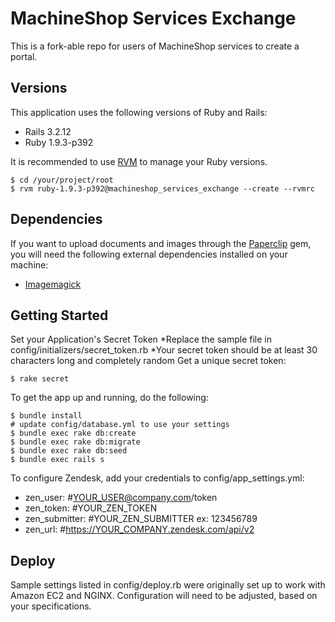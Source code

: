 # MachineShop Services Exchange

This is a fork-able repo for users of MachineShop services to create a portal.

## Versions

This application uses the following versions of Ruby and Rails:
* Rails 3.2.12
* Ruby 1.9.3-p392

It is recommended to use [RVM](https://rvm.io/) to manage your Ruby versions.
```
$ cd /your/project/root
$ rvm ruby-1.9.3-p392@machineshop_services_exchange --create --rvmrc
```

## Dependencies

If you want to upload documents and images through the [Paperclip](https://github.com/thoughtbot/paperclip) gem, you will need the following external dependencies installed on your machine:
* [Imagemagick](http://www.imagemagick.org/)

## Getting Started

Set your Application's Secret Token
*Replace the sample file in config/initializers/secret_token.rb
*Your secret token should be at least 30 characters long and completely random
Get a unique secret token:

```
$ rake secret
```

To get the app up and running, do the following:

```
$ bundle install
# update config/database.yml to use your settings
$ bundle exec rake db:create
$ bundle exec rake db:migrate
$ bundle exec rake db:seed
$ bundle exec rails s
```

To configure Zendesk, add your credentials to config/app_settings.yml:
* zen_user: #YOUR_USER@company.com/token
* zen_token: #YOUR_ZEN_TOKEN
* zen_submitter: #YOUR_ZEN_SUBMITTER ex: 123456789
* zen_url: #https://YOUR_COMPANY.zendesk.com/api/v2

## Deploy
Sample settings listed in config/deploy.rb were originally set up to work with Amazon EC2 and NGINX. Configuration will need to be adjusted, based on your specifications.
